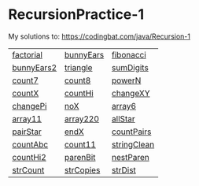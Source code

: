 # RecursionPractice-1
My solutions to:
https://codingbat.com/java/Recursion-1  

|   |   |   |
|---|---|---|
| [factorial](https://github.com/MuSk7777/RecursionPractice-1/blob/master/code/Factorial.java)    | [bunnyEars](https://github.com/MuSk7777/RecursionPractice-1/blob/master/code/BunnyEars.java)    | [fibonacci](https://github.com/MuSk7777/RecursionPractice-1/blob/master/code/Fibonacci.java)   |
|[bunnyEars2](https://github.com/MuSk7777/RecursionPractice-1/blob/master/code/BunnyEars2.java)   |[triangle](https://github.com/MuSk7777/RecursionPractice-1/blob/master/code/Triangle.java)   |[sumDigits](https://github.com/MuSk7777/RecursionPractice-1/blob/master/code/SumDigits.java)   |
|[count7](https://github.com/MuSk7777/RecursionPractice-1/blob/master/code/Count7.java)   | 	 [count8](https://github.com/MuSk7777/RecursionPractice-1/blob/master/code/Count8.java)   |  [powerN](https://github.com/MuSk7777/RecursionPractice-1/blob/master/code/PowerN.java)  |
|  [countX](https://github.com/MuSk7777/RecursionPractice-1/blob/master/code/CountX.java) | [countHi](https://github.com/MuSk7777/RecursionPractice-1/blob/master/code/CountHi.java)	   |  [changeXY](https://github.com/MuSk7777/RecursionPractice-1/blob/master/code/ChangeXY.java)  |
|  [changePi](https://github.com/MuSk7777/RecursionPractice-1/blob/master/code/ChangePi.java) |[noX](https://github.com/MuSk7777/RecursionPractice-1/blob/master/code/NoX.java)   |[array6](https://github.com/MuSk7777/RecursionPractice-1/blob/master/code/Array6.java)   |
|  [array11](https://github.com/MuSk7777/RecursionPractice-1/blob/master/code/Array11.java)	  | [array220](https://github.com/MuSk7777/RecursionPractice-1/blob/master/code/Array220.java)  | [allStar](https://github.com/MuSk7777/RecursionPractice-1/blob/master/code/AllStar.java)  |
|  [pairStar](https://github.com/MuSk7777/RecursionPractice-1/blob/master/code/PairStar.java)	  | [endX](https://github.com/MuSk7777/RecursionPractice-1/blob/master/code/EndX.java)   |  [countPairs](https://github.com/MuSk7777/RecursionPractice-1/blob/master/code/CountPairs.java)  |
|  [countAbc](https://github.com/MuSk7777/RecursionPractice-1/blob/master/code/CountAbc.java)	  | [count11](https://github.com/MuSk7777/RecursionPractice-1/blob/master/code/Count11.java)  |  [stringClean](https://github.com/MuSk7777/RecursionPractice-1/blob/master/code/StringClean.java)  |
|  [countHi2](https://github.com/MuSk7777/RecursionPractice-1/blob/master/code/CountHi2.java)  | [parenBit](https://github.com/MuSk7777/RecursionPractice-1/blob/master/code/ParenBit.java)	  | [nestParen](https://github.com/MuSk7777/RecursionPractice-1/blob/master/code/NextParen.java)   |
| [strCount](https://github.com/MuSk7777/RecursionPractice-1/blob/master/code/StrCount.java)	  | [strCopies](https://github.com/MuSk7777/RecursionPractice-1/blob/master/code/StrCopies.java)  |   [strDist](https://github.com/MuSk7777/RecursionPractice-1/blob/master/code/StrDist.java) |
